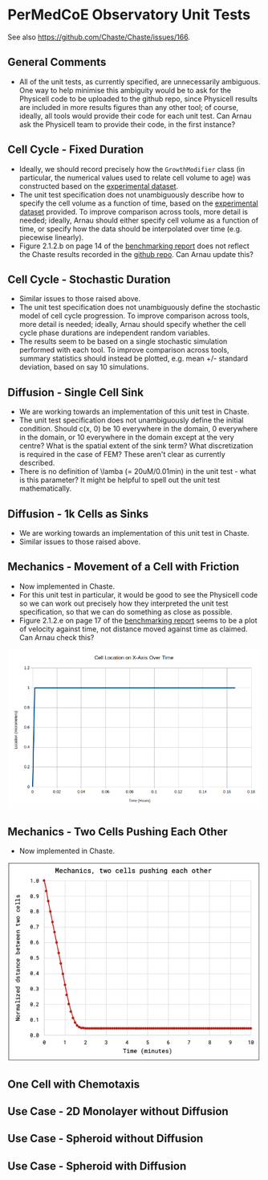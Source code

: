 # PerMedCoE Observatory Unit Tests

See also https://github.com/Chaste/Chaste/issues/166.

## General Comments

* All of the unit tests, as currently specified, are unnecessarily ambiguous. One way to help minimise this ambiguity would be to ask for the Physicell code to be uploaded to the github repo, since Physicell results are included in more results figures than any other tool; of course, ideally, all tools would provide their code for each unit test. Can Arnau ask the Physicell team to provide their code, in the first instance?
 
## Cell Cycle - Fixed Duration

* Ideally, we should record precisely how the `GrowthModifier` class (in particular, the numerical values used to relate cell volume to age) was constructed based on the [experimental dataset](https://github.com/PerMedCoE/observatory_benchmark/blob/main/multiscale_benchmark/2022_09_hackathon/experimental_data/unit_test_cellcycle/Flow%20Cytometry%20Cell%20Cycle%20volume%20dynamics.txt).
* The unit test specification does not unambiguously describe how to specify the cell volume as a function of time, based on the [experimental dataset](https://github.com/PerMedCoE/observatory_benchmark/blob/main/multiscale_benchmark/2022_09_hackathon/experimental_data/unit_test_cellcycle/Flow%20Cytometry%20Cell%20Cycle%20volume%20dynamics.txt) provided. To improve comparison across tools, more detail is needed; ideally, Arnau should either specify cell volume as a function of time, or specify how the data should be interpolated over time (e.g. piecewise linearly).
* Figure 2.1.2.b on page 14 of the [benchmarking report](https://drive.google.com/file/d/1bgpD29n1Wr-scJkfA8KehB2m3UyFOBeB/view?usp=drive_link) does not reflect the Chaste results recorded in the [github repo](https://github.com/PerMedCoE/observatory_benchmark/blob/main/multiscale_benchmark/2022_09_hackathon/Chaste/unit_test_cellcycle/results/cellcycle_fixed.png). Can Arnau update this?

## Cell Cycle - Stochastic Duration

* Similar issues to those raised above.
* The unit test specification does not unambiguously define the stochastic model of cell cycle progression. To improve comparison across tools, more detail is needed; ideally, Arnau should specify whether the cell cycle phase durations are independent random variables.
* The results seem to be based on a single stochastic simulation performed with each tool. To improve comparison across tools, summary statistics should instead be plotted, e.g. mean +/- standard deviation, based on say 10 simulations.

## Diffusion - Single Cell Sink

* We are working towards an implementation of this unit test in Chaste.
* The unit test specification does not unambiguously define the initial condition. Should c(x, 0) be 10 everywhere in the domain, 0 everywhere in the domain, or 10 everywhere in the domain except at the very centre? What is the spatial extent of the sink term? What discretization is required in the case of FEM? These aren't clear as currently described.
* There is no definition of \lamba (= 20uM/0.01min) in the unit test - what is this parameter? It might be helpful to spell out the unit test mathematically.

## Diffusion - 1k Cells as Sinks

* We are working towards an implementation of this unit test in Chaste.
* Similar issues to those raised above.
  
## Mechanics - Movement of a Cell with Friction

* Now implemented in Chaste.
* For this unit test in particular, it would be good to see the Physicell code so we can work out precisely how they interpreted the unit test specification, so that we can do something as close as possible.
* Figure 2.1.2.e on page 17 of the [benchmarking report](https://drive.google.com/file/d/1bgpD29n1Wr-scJkfA8KehB2m3UyFOBeB/view?usp=drive_link) seems to be a plot of velocity against time, not distance moved against time as claimed. Can Arnau check this?

![results](results/mechanics-single-cell-with-friction/plot.png)
  
## Mechanics - Two Cells Pushing Each Other

* Now implemented in Chaste.

![results](results/mechanics-two-cells-pushing/plot.png)

## One Cell with Chemotaxis

## Use Case - 2D Monolayer without Diffusion

## Use Case - Spheroid without Diffusion

## Use Case - Spheroid with Diffusion
